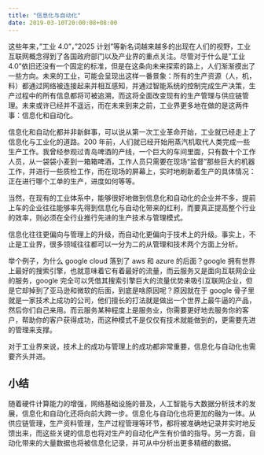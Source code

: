 ```yaml
---
title: "信息化与自动化"
date: 2019-03-10T20:00:08+08:00
---
```


这些年来，”工业 4.0”，”2025 计划”等新名词越来越多的出现在人们的视野，工业互联网概念得到了各国政府部门以及产业界的重点关注。尽管对于什么是”工业 4.0”依旧还没有一个固定的标准，但是在这条向未来探索的路上，人们渐渐摸出了一些方向。未来的工业，可能会呈现出这样一番景象：所有的生产资源（人，机，料）都通过网络被连接起来并相互感知，并通过智能系统的控制完成生产决策，生产过程中的所有信息都将可被追溯，而这将全面改变现有的生产管理与供应链管理。未来或许已经并不遥远，而在未来到来之前，工业界更多地在做的是这两件事：信息化和自动化。

信息化和自动化都并非新鲜事，可以说从第一次工业革命开始，工业就已经走上了信息化与工业化的道路。200 年前，人们就已经开始用蒸汽机取代人类完成一些生产工作。我曾经参观过青岛啤酒的产线，一个巨大的车间里面，只有数十个工作人员，从一袋袋小麦到一箱箱啤酒，工作人员只需要在现场“监督”那些巨大的机器工作，并进行一些质检工作，而在现场的屏幕上，实时地刷新着生产的具体情况：正在进行哪个工单的生产，进度如何等等。

当然，在现有的工业体系中，能够很好地做到信息化和自动化的企业并不多，提前上车的企业往往能够率先得到信息化与自动化带来的红利，而要真正提高整个行业的效率，则必须在全行业推行先进的生产技术与管理模式。

信息化往往更偏向与管理上的升级，而自动化更偏向于技术上的升级。事实上，不止是工业界，很多领域往往都可以一分为二的从管理和技术两个方面上分析。

举个例子，为什么 google cloud 落到了 aws 和 azure 的后面？google 拥有世界上最好的搜索引擎，也就意味着它有着最好的流量，而云服务又是面向互联网企业的服务，google 完全可以凭借其搜索引擎巨大的流量优势来吸引互联网企业，但是它却掉到了亚马逊和微软的后面，到底是啥原因呢？原因就在于 google 骨子里就是一家技术上成功的公司，他们擅长的打法就是做出一个世界上最牛逼的产品，然后你们自己来用。而云服务某种程度上是服务业，你需要更好地去服务你的客户，帮助你的客户获得成功，而这种模式不是仅仅有技术就能做到的，更需要先进的管理来支撑。

对于工业界来说，技术上的成功与管理上的成功都非常重要，信息化与自动化也需要齐头并进。

## 小结

随着硬件计算能力的增强，网络基础设施的普及，人工智能与大数据分析技术的发展，信息化和自动化还将向前大跨一步。信息化与自动化也将更加的融为一体。从供应链管理，生产资料管理，生产过程管理等环节，都将被准确地记录并实时地反馈出来，而这些关键的信息也将对生产的自动化产生有价值的指导。另一方面，自动化带来的大量数据也将被信息化记录，并可从中分析出更多精细的数据。
